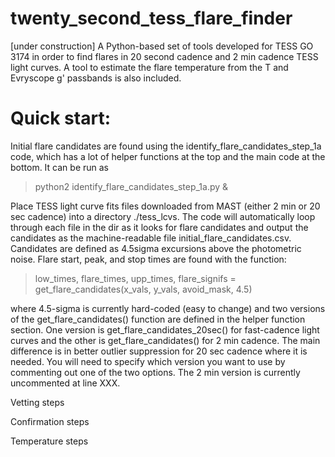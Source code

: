# twenty_second_tess_flare_finder
[under construction] A Python-based set of tools developed for TESS GO 3174 in order to find flares in 20 second cadence and 2 min cadence TESS light curves. A tool to estimate the flare temperature from the T and Evryscope g' passbands is also included.

# Quick start:
Initial flare candidates are found using the identify_flare_candidates_step_1a code, which has a lot of helper functions at the top and the main code at the bottom. It can be run as 
> python2 identify_flare_candidates_step_1a.py &

Place TESS light curve fits files downloaded from MAST (either 2 min or 20 sec cadence) into a directory ./tess_lcvs. The code will automatically loop through each file in the dir as it looks for flare candidates and output the candidates as the machine-readable file initial_flare_candidates.csv. Candidates are defined as 4.5sigma excursions above the photometric noise. Flare start, peak, and stop times are found with the function:
> low_times, flare_times, upp_times, flare_signifs = get_flare_candidates(x_vals, y_vals, avoid_mask, 4.5)

where 4.5-sigma is currently hard-coded (easy to change) and two versions of the get_flare_candidates() function are defined in the helper function section. One version is get_flare_candidates_20sec() for fast-cadence light curves and the other is get_flare_candidates() for 2 min cadence. The main difference is in better outlier suppression for 20 sec cadence where it is needed. You will need to specify which version you want to use by commenting out one of the two options. The 2 min version is currently uncommented at line XXX.

Vetting steps

Confirmation steps

Temperature steps
